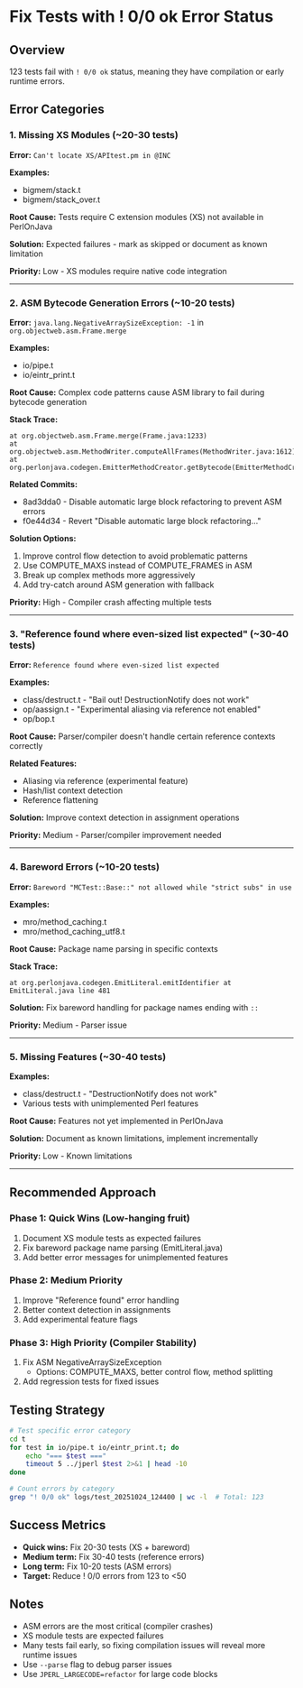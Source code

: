 # Fix Tests with ! 0/0 ok Error Status

## Overview
123 tests fail with `! 0/0 ok` status, meaning they have compilation or early runtime errors.

## Error Categories

### 1. Missing XS Modules (~20-30 tests)
**Error:** `Can't locate XS/APItest.pm in @INC`

**Examples:**
- bigmem/stack.t
- bigmem/stack_over.t

**Root Cause:** Tests require C extension modules (XS) not available in PerlOnJava

**Solution:** Expected failures - mark as skipped or document as known limitation

**Priority:** Low - XS modules require native code integration

---

### 2. ASM Bytecode Generation Errors (~10-20 tests)
**Error:** `java.lang.NegativeArraySizeException: -1` in `org.objectweb.asm.Frame.merge`

**Examples:**
- io/pipe.t
- io/eintr_print.t

**Root Cause:** Complex code patterns cause ASM library to fail during bytecode generation

**Stack Trace:**
```
at org.objectweb.asm.Frame.merge(Frame.java:1233)
at org.objectweb.asm.MethodWriter.computeAllFrames(MethodWriter.java:1612)
at org.perlonjava.codegen.EmitterMethodCreator.getBytecode(EmitterMethodCreator.java:284)
```

**Related Commits:**
- 8ad3dda0 - Disable automatic large block refactoring to prevent ASM errors
- f0e44d34 - Revert "Disable automatic large block refactoring..."

**Solution Options:**
1. Improve control flow detection to avoid problematic patterns
2. Use COMPUTE_MAXS instead of COMPUTE_FRAMES in ASM
3. Break up complex methods more aggressively
4. Add try-catch around ASM generation with fallback

**Priority:** High - Compiler crash affecting multiple tests

---

### 3. "Reference found where even-sized list expected" (~30-40 tests)
**Error:** `Reference found where even-sized list expected`

**Examples:**
- class/destruct.t - "Bail out! DestructionNotify does not work"
- op/aassign.t - "Experimental aliasing via reference not enabled"
- op/bop.t

**Root Cause:** Parser/compiler doesn't handle certain reference contexts correctly

**Related Features:**
- Aliasing via reference (experimental feature)
- Hash/list context detection
- Reference flattening

**Solution:** Improve context detection in assignment operations

**Priority:** Medium - Parser/compiler improvement needed

---

### 4. Bareword Errors (~10-20 tests)
**Error:** `Bareword "MCTest::Base::" not allowed while "strict subs" in use`

**Examples:**
- mro/method_caching.t
- mro/method_caching_utf8.t

**Root Cause:** Package name parsing in specific contexts

**Stack Trace:**
```
at org.perlonjava.codegen.EmitLiteral.emitIdentifier at EmitLiteral.java line 481
```

**Solution:** Fix bareword handling for package names ending with `::`

**Priority:** Medium - Parser issue

---

### 5. Missing Features (~30-40 tests)
**Examples:**
- class/destruct.t - "DestructionNotify does not work"
- Various tests with unimplemented Perl features

**Root Cause:** Features not yet implemented in PerlOnJava

**Solution:** Document as known limitations, implement incrementally

**Priority:** Low - Known limitations

---

## Recommended Approach

### Phase 1: Quick Wins (Low-hanging fruit)
1. Document XS module tests as expected failures
2. Fix bareword package name parsing (EmitLiteral.java)
3. Add better error messages for unimplemented features

### Phase 2: Medium Priority
1. Improve "Reference found" error handling
2. Better context detection in assignments
3. Add experimental feature flags

### Phase 3: High Priority (Compiler Stability)
1. Fix ASM NegativeArraySizeException
   - Options: COMPUTE_MAXS, better control flow, method splitting
2. Add regression tests for fixed issues

## Testing Strategy

```bash
# Test specific error category
cd t
for test in io/pipe.t io/eintr_print.t; do
    echo "=== $test ==="
    timeout 5 ../jperl $test 2>&1 | head -10
done

# Count errors by category
grep "! 0/0 ok" logs/test_20251024_124400 | wc -l  # Total: 123
```

## Success Metrics

- **Quick wins:** Fix 20-30 tests (XS + bareword)
- **Medium term:** Fix 30-40 tests (reference errors)
- **Long term:** Fix 10-20 tests (ASM errors)
- **Target:** Reduce ! 0/0 errors from 123 to <50

## Notes

- ASM errors are the most critical (compiler crashes)
- XS module tests are expected failures
- Many tests fail early, so fixing compilation issues will reveal more runtime issues
- Use `--parse` flag to debug parser issues
- Use `JPERL_LARGECODE=refactor` for large code blocks
